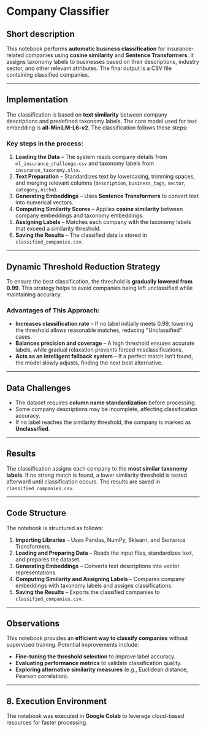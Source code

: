 # Company Classifier

## Short description
This notebook performs **automatic business classification** for insurance-related companies using **cosine similarity** and **Sentence Transformers**. It assigns taxonomy labels to businesses based on their descriptions, industry sector, and other relevant attributes. The final output is a CSV file containing classified companies.

---

## Implementation
The classification is based on **text similarity** between company descriptions and predefined taxonomy labels. The core model used for text embedding is **all-MiniLM-L6-v2**. The classification follows these steps:

### Key steps in the process:
1. **Loading the Data** – The system reads company details from `ml_insurance_challenge.csv` and taxonomy labels from `insurance_taxonomy.xlsx`.
2. **Text Preparation** – Standardizes text by lowercasing, trimming spaces, and merging relevant columns (`description`, `business_tags`, `sector`, `category`, `niche`).
3. **Generating Embeddings** – Uses **Sentence Transformers** to convert text into numerical vectors.
4. **Computing Similarity Scores** – Applies **cosine similarity** between company embeddings and taxonomy embeddings.
5. **Assigning Labels** – Matches each company with the taxonomy labels that exceed a similarity threshold.
6. **Saving the Results** – The classified data is stored in `classified_companies.csv`.

---

## Dynamic Threshold Reduction Strategy
To ensure the best classification, the threshold is **gradually lowered from 0.99**. This strategy helps to avoid companies being left unclassified while maintaining accuracy.

### **Advantages of This Approach:**
- **Increases classification rate** – If no label initially meets 0.99, lowering the threshold allows reasonable matches, reducing "Unclassified" cases.
- **Balances precision and coverage** – A high threshold ensures accurate labels, while gradual relaxation prevents forced misclassifications.
- **Acts as an intelligent fallback system** – If a perfect match isn’t found, the model slowly adjusts, finding the next best alternative.

---

## Data Challenges
- The dataset requires **column name standardization** before processing.
- Some company descriptions may be incomplete, affecting classification accuracy.
- If no label reaches the similarity threshold, the company is marked as **Unclassified**.

---

## Results
The classification assigns each company to the **most similar taxonomy labels**. If no strong match is found, a lower similarity threshold is tested afterward until classification occurs. The results are saved in `classified_companies.csv`.

---

## Code Structure
The notebook is structured as follows:
1. **Importing Libraries** – Uses Pandas, NumPy, Sklearn, and Sentence Transformers.
2. **Loading and Preparing Data** – Reads the input files, standardizes text, and prepares the dataset.
3. **Generating Embeddings** – Converts text descriptions into vector representations.
4. **Computing Similarity and Assigning Labels** – Compares company embeddings with taxonomy labels and assigns classifications.
5. **Saving the Results** – Exports the classified companies to `classified_companies.csv`.

---

## Observations
This notebook provides an **efficient way to classify companies** without supervised training. Potential improvements include:
- **Fine-tuning the threshold selection** to improve label accuracy.
- **Evaluating performance metrics** to validate classification quality.
- **Exploring alternative similarity measures** (e.g., Euclidean distance, Pearson correlation).

---

## 8. Execution Environment  
The notebook was executed in **Google Colab** to leverage cloud-based resources for faster processing.